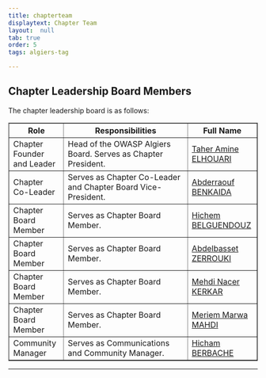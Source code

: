 ```yaml
---
title: chapterteam
displaytext: Chapter Team
layout:  null
tab: true
order: 5
tags: algiers-tag

---
```


## Chapter Leadership Board Members

The chapter leadership board is as follows:

<table cellpadding="5" cellspacing="0" border="1">
  <tr><th>Role</th>
      <th width="50%">Responsibilities</th>
      <th>Full Name</th></tr>
  
  <tr><td>Chapter Founder and Leader</td>
      <td>Head of the OWASP Algiers Board. Serves as Chapter President.</td>
      <td><a target="_blank" rel="noopener" href="https://www.linkedin.com/in/MrTaherAmine/">Taher Amine ELHOUARI</a></td>

  <tr><td>Chapter Co-Leader</td>
      <td>Serves as Chapter Co-Leader and Chapter Board Vice-President.</td>
      <td><a target="_blank" rel="noopener" href="https://www.linkedin.com/in/abderraouf-benkaida/">Abderraouf BENKAIDA</a></td>

  <tr><td>Chapter Board Member</td>
      <td>Serves as Chapter Board Member.</td>
      <td><a target="_blank" rel="noopener" href="https://www.linkedin.com/in/hvb-xx7/">Hichem BELGUENDOUZ</a></td>

  <tr><td>Chapter Board Member</td>
      <td>Serves as Chapter Board Member.</td>
      <td><a target="_blank" rel="noopener" href="https://www.linkedin.com/in/abdelbasset-zerrouki-34b10710/">Abdelbasset ZERROUKI</a></td>

  <tr><td>Chapter Board Member</td>
      <td>Serves as Chapter Board Member.</td>
      <td><a target="_blank" rel="noopener" href="https://www.linkedin.com/in/mehdi-nacer-kerkar-cyber-security-consultant/">Mehdi Nacer KERKAR</a></td>

  <tr><td>Chapter Board Member</td>
      <td>Serves as Chapter Board Member.</td>
      <td><a target="_blank" rel="noopener" href="https://www.linkedin.com/in/meriem-marwa-mahdi-579b09168/">Meriem Marwa MAHDI</a></td>

  <tr><td>Community Manager</td>
      <td>Serves as Communications and Community Manager.</td>
      <td><a target="_blank" rel="noopener" href="https://www.linkedin.com/in/hichamberbache/">Hicham BERBACHE</a></td>
      
</table>
<hr/>
